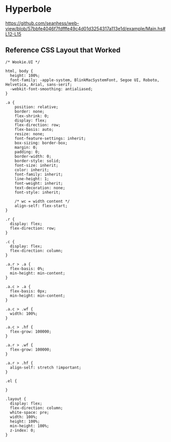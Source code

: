 Hyperbole
=========




https://github.com/seanhess/web-view/blob/57bbfe4046f7fdfffe49c4d01d3254317a113e1d/example/Main.hs#L12-L15






Reference CSS Layout that Worked
--------------------------------

    /* Wookie.UI */

    html, body {
      height: 100%;
      font-family: -apple-system, BlinkMacSystemFont, Segoe UI, Roboto, Helvetica, Arial, sans-serif;
      -webkit-font-smoothing: antialiased;
    }

    .a {
        position: relative;
        border: none;
        flex-shrink: 0;
        display: flex;
        flex-direction: row;
        flex-basis: auto;
        resize: none;
        font-feature-settings: inherit;
        box-sizing: border-box;
        margin: 0;
        padding: 0;
        border-width: 0;
        border-style: solid;
        font-size: inherit;
        color: inherit;
        font-family: inherit;
        line-height: 1;
        font-weight: inherit;
        text-decoration: none;
        font-style: inherit;

        /* wc = width content */
        align-self: flex-start;
    }

    .r {
      display: flex;
      flex-direction: row;
    }

    .c {
      display: flex;
      flex-direction: column;
    }

    .a.r > .a {
      flex-basis: 0%;
      min-height: min-content;
    }

    .a.c > .a {
      flex-basis: 0px;
      min-height: min-content;
    }

    .a.c > .wf {
      width: 100%;
    }

    .a.c > .hf {
      flex-grow: 100000;
    }

    .a.r > .wf {
      flex-grow: 100000;
    }

    .a.r > .hf {
      align-self: stretch !important;
    }

    .el {

    }

    .layout {
      display: flex;
      flex-direction: column;
      white-space: pre;
      width: 100%;
      height: 100%;
      min-height: 100%;
      z-index: 0;
    }

